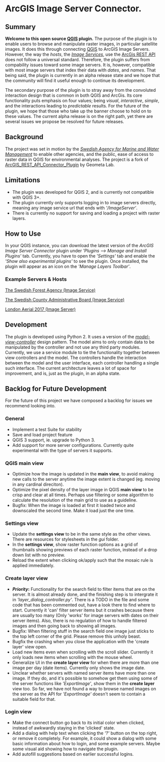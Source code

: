 # ArcGIS Image Server Connector. 

## Summary
**Welcome to this open source [QGIS](https://qgis.org/en/site/) plugin.**
The purpose of the plugin is to enable users to browse and manipulate raster images, in particular satellite images. It does this through connecting [QGIS](https://qgis.org/en/site/) to ArcGIS Image Servers. However, the way the *hosts*, the [*Image Services*](https://developers.arcgis.com/rest/services-reference/image-service.htm), use the [ArcGis REST API](https://developers.arcgis.com/documentation/core-concepts/rest-api/) does not follow a universal standard. Therefore, the plugin suffers from compability issues toward some image servers. It is, however, compatible with most image servers that index their data with *dates*, and *names*. That being said, the plugin is currently in an alpha release state and we hope that the community will find it useful enough to continue its development.

The secondary purpose of the plugin is to stray away from the convoluted interaction design that is common in both QGIS and ArcGis. Its core functionality puts emphasis on four values; being *visual*, *interactive*, *simple*, and the interactions leading to *predictable* results. For the future of the plugin, we hope that those who take up the banner choose to hold on to these values. The current alpha release is on the right path, yet there are several issues we propose be resolved for future releases.

## Background

The project was set in motion by the [*Swedish Agency for Marine and Water Management*](https://www.havochvatten.se/en) to enable other agencies, and the public, ease of access to raster data in QGIS for environmental analyses. The project is a fork of [ArcGIS_REST_API_Connector_Plugin](http://giswiki.hsr.ch/QGIS_ArcGIS_REST_API_Connector_Plugin) by Geometa Lab.

## Limitations
* The plugin was developed for QGIS 2, and is currently not compatible with QGIS 3+. 
* The plugin currently only supports logging in to image servers directly, meaning any image service url that ends with *'/ImageServer'*. 
* There is currently no support for saving and loading a project with raster layers.

## How to Use
In your QGIS instance, you can download the latest version of the *ArcGIS Image Server Connector* plugin under *'Plugins --> Manage and Install Plugins'* tab. Currently, you have to open the *'Settings'* tab and enable the *'Show also experimental plugins'* to see the plugin. Once installed, the plugin will appear as an icon on the *'Manage Layers Toolbar'*.

### Example Servers & Hosts

[The Swedish Forest Agency (Image Service)](https://geodata.skogsstyrelsen.se/arcgis/rest/services/)

[The Swedish County Administrative Board (Image Service)](http://ext-geodata.lansstyrelsen.se/arcgis/rest/services/raster) 

[London Aerial 2017 (Image Server)](https://logis.loudoun.gov/image/rest/services/Aerial/COLOR_2017/ImageServer)

## Development
The plugin is developed using Python 2. It uses a version of the [*model-view-controller*](https://en.wikipedia.org/wiki/Model%E2%80%93view%E2%80%93controller) design pattern. The model aims to only contain data to be manipulated by the controller and not use any third party modules. Currently, we use a service module to tie the functionality together between view controllers and the model. The controllers handle the interaction between the model and the user interface, each controller handling a single such interface. The current architecture leaves a lot of space for improvement, and is, just as the plugin, in an alpha state.

## Backlog for Future Development 
For the future of this project we have composed a backlog for issues we recommend looking into.

### General

* Implement a test Suite for stability
* Save and load project feature
* QGIS 3 support, ie. upgrade to Python 3.
* Add support for more server configurations. Currently quite experimental with the type of servers it supports.

### QGIS main view

* Optimize how the image is updated in the **main view**, to avoid making new calls to the server anytime the image extent is changed (eg. moving in any cardinal direciton).
* Optimize the pixel density of the layer image in QGIS **main view** to be crisp and clear at all times. Perhaps use filtering or some algorithm to calculate the resolution of the main grid to use as a guideline.
* Bugfix: When the image is loaded at first it loaded twice and downscaled the second time. Make it load just the one time.
 
### Settings view

* Update the **settings view** to be in the same style as the other views. There are resources for stylesheets in the *gui* folder.
* In the **settings view**, show raster function options as a grid of thumbnails showing previews of each raster function, instead of a drop down list with no preview.
* Reload the extent when clicking ok/apply such that the mosaic rule is applied immediately.

### Create layer view

* ***Priority*:** Functionality for the search field to filter items that are on the server. It is almost already done, and the finishing step is to intergrate it in *'layer_dialog_controller.py'*. There is a TODO in the file and some code that has been commented out, have a look there to find where to start. Currently it 'can' filter server items but it crashes because there are usually too many (Only 'works' for image servers with dates on their server items). Also, there is no regulation of how to handle filtered images and then going back to showing all images.
* Bugfix: When filtering stuff in the search field one image just sticks to the top left corner of the grid. Please remove this unholy beast.
* Bugfix the crashing when you close the application with the 'create layer' view open.
* Load new items even when scrolling with the scroll slider. Currently it only loads new items when scrolling with the mouse wheel.
* Generalize UI in the **create layer view** for when there are more than one image per day (date items). Currently only shows the image date.
* Unclear whether servers with named server items have more than one image. If they do, and it's possible to somehow get them using some of the server functions like *'ExportImage'*, show them in the **create layer** view too. So far, we have not found a way to browse named images on the server as the API for *'ExportImage'* doesn't seem to contain a suitable field for that.

### Login view

* Make the connect button go back to its initial color when clicked, instead of awkwardly staying in the 'clicked' state.
* Add a dialog with help text when clicking the *'?'* button on the top right, or remove it completely. For example, it could show a dialog with some basic information about how to login, and some example servers. Maybe some visual aid showing how to navigate the plugin.
* Add autofill suggestions based on earlier successful logins.
